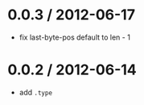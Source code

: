 
0.0.3 / 2012-06-17 
==================

  * fix last-byte-pos default to len - 1

0.0.2 / 2012-06-14 
==================

  * add `.type`
